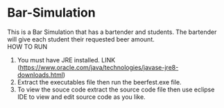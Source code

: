# Bar-Simulation
This is a Bar Simulation that has a bartender and students. The bartender will give each student their requested beer amount.  
HOW TO RUN
1. You must have JRE installed. LINK (https://www.oracle.com/java/technologies/javase-jre8-downloads.html)
2. Extract the executables file then run the beerfest.exe file.
3. To view the souce code extract the source code file then use eclipse IDE to view and edit source code as you like.
